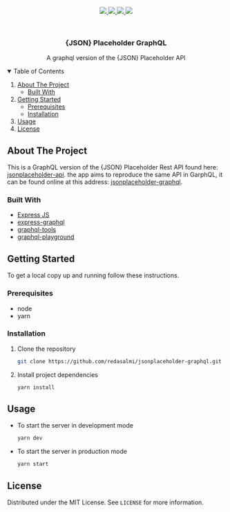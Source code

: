 <p align="center">
  <a href="https://github.com/redasalmi/jsonplaceholder-graphql/graphs/contributors"> 
    <img src="https://img.shields.io/github/contributors/redasalmi/jsonplaceholder-graphql.svg?style=for-the-badge" />
  </a>
  <a href="https://github.com/redasalmi/jsonplaceholder-graphql/network/members"> 
    <img src="https://img.shields.io/github/forks/redasalmi/jsonplaceholder-graphql.svg?style=for-the-badge" />
  </a>
  <a href="https://github.com/redasalmi/jsonplaceholder-graphql/stargazers"> 
    <img src="https://img.shields.io/github/stars/redasalmi/jsonplaceholder-graphql.svg?style=for-the-badge" />
  </a>
  <a href="https://github.com/redasalmi/jsonplaceholder-graphql/blob/main/LICENSE"> 
    <img src="https://img.shields.io/github/license/redasalmi/jsonplaceholder-graphql.svg?style=for-the-badge" />
  </a>
</p>

<br />
<p align="center">
  <h3 align="center">{JSON} Placeholder GraphQL</h3>
  <p align="center">
    A graphql version of the {JSON} Placeholder API
  </p>
</p>

<details open="open">
  <summary>Table of Contents</summary>
  <ol>
    <li>
      <a href="#about-the-project">About The Project</a>
      <ul>
        <li><a href="#built-with">Built With</a></li>
      </ul>
    </li>
    <li>
      <a href="#getting-started">Getting Started</a>
      <ul>
        <li><a href="#prerequisites">Prerequisites</a></li>
        <li><a href="#installation">Installation</a></li>
      </ul>
    </li>
    <li><a href="#usage">Usage</a></li>
    <li><a href="#license">License</a></li>
  </ol>
</details>

## About The Project

This is a GraphQL version of the {JSON} Placeholder Rest API found here: [jsonplaceholder-api](https://jsonplaceholder.typicode.com/). the app aims to reproduce the same API in GarphQL, it can be found online at this address: [jsonplaceholder-graphql](https://jsonplaceholdergraphql.herokuapp.com/playground).

### Built With

- [Express JS](https://expressjs.com/)
- [express-graphql](https://github.com/graphql/express-graphql)
- [graphql-tools](https://www.graphql-tools.com/)
- [graphql-playground](https://github.com/graphql/graphql-playground/)

## Getting Started

To get a local copy up and running follow these instructions.

### Prerequisites

- node
- yarn

### Installation

1. Clone the repository
   ```sh
   git clone https://github.com/redasalmi/jsonplaceholder-graphql.git
   ```
2. Install project dependencies
   ```sh
   yarn install
   ```

## Usage

- To start the server in development mode
  ```sh
  yarn dev
  ```
- To start the server in production mode
  ```sh
  yarn start
  ```

## License

Distributed under the MIT License. See `LICENSE` for more information.
